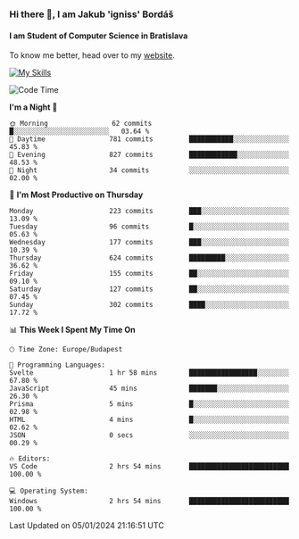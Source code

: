 ### Hi there 👋, I am Jakub 'igniss' Bordáš

#### I am Student of Computer Science in Bratislava
To know me better, head over to my [website](https://bordas.sk).

[![My Skills](https://skillicons.dev/icons?i=js,html,css,figma,svelte,java,kotlin,python,postgresql,typescript,nest,nodejs)](https://bordas.sk)


<!--START_SECTION:waka-->
![Code Time](http://img.shields.io/badge/Code%20Time-1%2C325%20hrs%2054%20mins-blue)

**I'm a Night 🦉** 

```text
🌞 Morning                62 commits          █░░░░░░░░░░░░░░░░░░░░░░░░   03.64 % 
🌆 Daytime                781 commits         ███████████░░░░░░░░░░░░░░   45.83 % 
🌃 Evening                827 commits         ████████████░░░░░░░░░░░░░   48.53 % 
🌙 Night                  34 commits          ░░░░░░░░░░░░░░░░░░░░░░░░░   02.00 % 
```
📅 **I'm Most Productive on Thursday** 

```text
Monday                   223 commits         ███░░░░░░░░░░░░░░░░░░░░░░   13.09 % 
Tuesday                  96 commits          █░░░░░░░░░░░░░░░░░░░░░░░░   05.63 % 
Wednesday                177 commits         ███░░░░░░░░░░░░░░░░░░░░░░   10.39 % 
Thursday                 624 commits         █████████░░░░░░░░░░░░░░░░   36.62 % 
Friday                   155 commits         ██░░░░░░░░░░░░░░░░░░░░░░░   09.10 % 
Saturday                 127 commits         ██░░░░░░░░░░░░░░░░░░░░░░░   07.45 % 
Sunday                   302 commits         ████░░░░░░░░░░░░░░░░░░░░░   17.72 % 
```


📊 **This Week I Spent My Time On** 

```text
🕑︎ Time Zone: Europe/Budapest

💬 Programming Languages: 
Svelte                   1 hr 58 mins        █████████████████░░░░░░░░   67.80 % 
JavaScript               45 mins             ███████░░░░░░░░░░░░░░░░░░   26.30 % 
Prisma                   5 mins              █░░░░░░░░░░░░░░░░░░░░░░░░   02.98 % 
HTML                     4 mins              █░░░░░░░░░░░░░░░░░░░░░░░░   02.62 % 
JSON                     0 secs              ░░░░░░░░░░░░░░░░░░░░░░░░░   00.29 % 

🔥 Editors: 
VS Code                  2 hrs 54 mins       █████████████████████████   100.00 % 

💻 Operating System: 
Windows                  2 hrs 54 mins       █████████████████████████   100.00 % 
```


 Last Updated on 05/01/2024 21:16:51 UTC
<!--END_SECTION:waka-->
